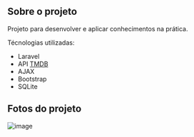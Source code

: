 ## Sobre o projeto

Projeto para desenvolver e aplicar conhecimentos na prática.

Técnologias utilizadas:
- Laravel
- API [TMDB](https://www.themoviedb.org/)
- AJAX
- Bootstrap
- SQLite

## Fotos do projeto
![image](https://github.com/user-attachments/assets/24e6eebc-3b86-43e8-82b7-56684f14097d)
